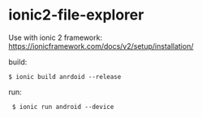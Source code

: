 # ionic2-file-explorer

Use with ionic 2 framework: https://ionicframework.com/docs/v2/setup/installation/

build:

``` $ ionic build anrdoid --release ```

run:

``` $ ionic run android --device```
